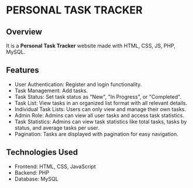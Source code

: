 <!DOCTYPE html>
<html lang="en">
<head>
  <meta charset="UTF-8">
  <meta name="viewport" content="width=device-width, initial-scale=1.0">
</head>
<body>
  
  <h1>PERSONAL TASK TRACKER</h1>
  
  <div class="section">
    <h2>Overview</h2>
    <p>It is a <strong>Personal Task Tracker</strong> website made with HTML, CSS, JS, PHP, MySQL.</p>
  </div>

  <div class="section">
    <h2>Features</h2>
    <ul>
      <li>User Authentication: Register and login functionality.</li>
      <li>Task Management: Add tasks.</li>
      <li>Task Status: Set task status as "New", "In Progress", or "Completed".</li>
      <li>Task List: View tasks in an organized list format with all relevant details.</li>
      <li>Individual Task Lists: Users can only view and manage their own tasks.</li>
      <li>Admin Role: Admins can view all user tasks and access task statistics.</li>
      <li>Task Statistics: Admins can view task statistics like total tasks, tasks by status, and average tasks per user.</li>
      <li>Pagination: Tasks are displayed with pagination for easy navigation.</li>
    </ul>
  </div>

  <div class="section">
    <h2>Technologies Used</h2>
    <ul>
      <li>Frontend: HTML, CSS, JavaScript</li>
      <li>Backend: PHP</li>
      <li>Database: MySQL</li>
    </ul>
  </div>

</body>
</html>
